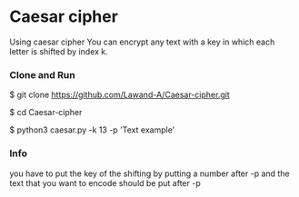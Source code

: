 <h1>Caesar cipher</h1>
                                                   
<p>Using caesar cipher You can encrypt any text with a key in which each letter is shifted by index k.<p1>

<h3>Clone and Run</h3>

$ git clone https://github.com/Lawand-A/Caesar-cipher.git

$ cd Caesar-cipher

$ python3 caesar.py -k 13 -p 'Text example'


<h3>Info</h3>
you have to put the key of the shifting by putting a number after -p and the text that you want to encode should be put after -p 

